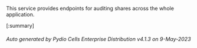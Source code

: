 






This service provides endpoints for auditing shares across the whole application.

[:summary]

###### Auto generated by Pydio Cells Enterprise Distribution v4.1.3 on 9-May-2023
